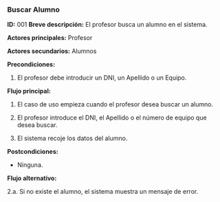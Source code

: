 ### Buscar Alumno
**ID:** 001
**Breve descripción:** El profesor busca un alumno en el sistema.

**Actores principales:** Profesor

**Actores secundarios:** Alumnos

**Precondiciones:**

1. El profesor debe introducir un DNI, un Apellido o un Equipo.

**Flujo principal:**

1. El caso de uso empieza cuando el profesor desea buscar un alumno.

2. El profesor introduce el DNI, el Apellido o el número de equipo que desea buscar.

3. El sistema recoje los datos del alumno.

**Postcondiciones:**

* Ninguna.

**Flujo alternativo:**

2.a. Si no existe el alumno, el sistema muestra un mensaje de error.
